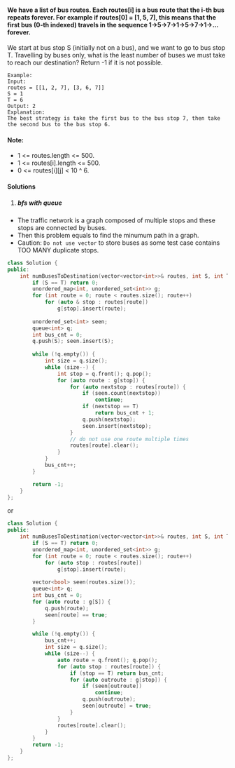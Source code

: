 #### We have a list of bus routes. Each routes[i] is a bus route that the i-th bus repeats forever. For example if routes[0] = [1, 5, 7], this means that the first bus (0-th indexed) travels in the sequence 1->5->7->1->5->7->1->... forever.

We start at bus stop S (initially not on a bus), and we want to go to bus stop T. Travelling by buses only, what is the least number of buses we must take to reach our destination? Return -1 if it is not possible.

```
Example:
Input: 
routes = [[1, 2, 7], [3, 6, 7]]
S = 1
T = 6
Output: 2
Explanation: 
The best strategy is take the first bus to the bus stop 7, then take the second bus to the bus stop 6.
```

#### Note:

-    1 <= routes.length <= 500.
-    1 <= routes[i].length <= 500.
-    0 <= routes[i][j] < 10 ^ 6.

#### Solutions

1. ##### bfs with queue

- The traffic network is a graph composed of multiple stops and these stops are connected by buses.
- Then this problem equals to find the minumum path in a graph.
- Caution: `Do not use vector` to store buses as some test case contains TOO MANY duplicate stops.


```cpp
class Solution {
public:
    int numBusesToDestination(vector<vector<int>>& routes, int S, int T) {
        if (S == T) return 0;
        unordered_map<int, unordered_set<int>> g;
        for (int route = 0; route < routes.size(); route++)
            for (auto & stop : routes[route])
                g[stop].insert(route);
            
        unordered_set<int> seen;
        queue<int> q;
        int bus_cnt = 0;
        q.push(S); seen.insert(S);
        
        while (!q.empty()) {
            int size = q.size();
            while (size--) {
                int stop = q.front(); q.pop();
                for (auto route : g[stop]) {
                    for (auto nextstop : routes[route]) {
                        if (seen.count(nextstop))
                            continue;
                        if (nextstop == T)
                            return bus_cnt + 1;
                        q.push(nextstop);
                        seen.insert(nextstop);
                    }
                    // do not use one route multiple times
                    routes[route].clear();
                }
            }
            bus_cnt++;
        }

        return -1;
    }
};
```

or

```cpp
class Solution {
public:
    int numBusesToDestination(vector<vector<int>>& routes, int S, int T) {
        if (S == T) return 0;
        unordered_map<int, unordered_set<int>> g;
        for (int route = 0; route < routes.size(); route++)
            for (auto stop : routes[route])
                g[stop].insert(route);
        
        vector<bool> seen(routes.size());
        queue<int> q;
        int bus_cnt = 0;
        for (auto route : g[S]) {
            q.push(route);
            seen[route] == true;
        }

        while (!q.empty()) {
            bus_cnt++;
            int size = q.size();
            while (size--) {
                auto route = q.front(); q.pop();
                for (auto stop : routes[route]) {
                    if (stop == T) return bus_cnt;
                    for (auto outroute : g[stop]) {
                        if (seen[outroute])
                            continue;
                        q.push(outroute);
                        seen[outroute] = true;
                    }
                }
                routes[route].clear();
            }
        }
        return -1;
    }
};
```